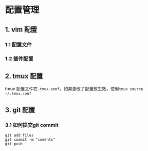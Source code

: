 # 配置管理
## 1. vim 配置
### 1.1 配置文件
### 1.2 插件配置


## 2. tmux 配置
tmux 配置文件在`.tmux.conf`，如果更改了配置想生效，使用`tmux source ~/.tmux.conf`  

## 3. git 配置
### 3.1 如何提交git commit
```
git add files
git commit -m "coments"
git push
```
